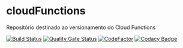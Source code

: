# cloudFunctions

Repositório destinado ao versionamento do Cloud Functions

[![Build Status](https://travis-ci.com/BeerXP/cloudFunctions.svg?branch=master)](https://travis-ci.com/BeerXP/cloudFunctions)
[![Quality Gate Status](https://sonarcloud.io/api/project_badges/measure?project=BeerXP_cloudFunctions&metric=alert_status)](https://sonarcloud.io/dashboard?id=BeerXP_cloudFunctions)
[![CodeFactor](https://www.codefactor.io/repository/github/beerxp/cloudfunctions/badge)](https://www.codefactor.io/repository/github/beerxp/cloudfunctions)
[![Codacy Badge](https://api.codacy.com/project/badge/Grade/4a5747e36ab642caa05a3b1d802f98c8)](https://app.codacy.com/gh/BeerXP/cloudFunctions?utm_source=github.com&utm_medium=referral&utm_content=BeerXP/cloudFunctions&utm_campaign=Badge_Grade_Dashboard)
